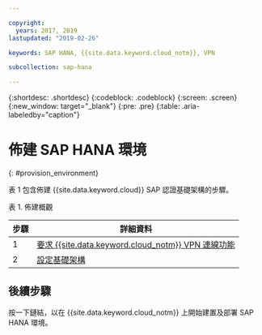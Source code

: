 ```yaml
---

copyright:
  years: 2017, 2019
lastupdated: "2019-02-26"

keywords: SAP HANA, {{site.data.keyword.cloud_notm}}, VPN

subcollection: sap-hana

---
```


{:shortdesc: .shortdesc}
{:codeblock: .codeblock}
{:screen: .screen}
{:new_window: target="_blank"}
{:pre: .pre}
{:table: .aria-labeledby="caption"}


# 佈建 SAP HANA 環境
{: #provision_environment}

表 1 包含佈建 {{site.data.keyword.cloud}}  SAP 認證基礎架構的步驟。

表 1. 佈建概觀

|步驟 |詳細資料|
| --- | --- |
|1 |[要求 {{site.data.keyword.cloud_notm}} VPN 連線功能](/docs/infrastructure/sap-hana?topic=sap-hana-request_vpn_connect#request_vpn_connect) |
|2 |[設定基礎架構](/docs/infrastructure/sap-hana?topic=sap-hana-set_up_infrastructure#set_up_infrastructure) |

## 後續步驟

按一下鏈結，以在 {{site.data.keyword.cloud_notm}} 上開始建置及部署 SAP HANA 環境。
